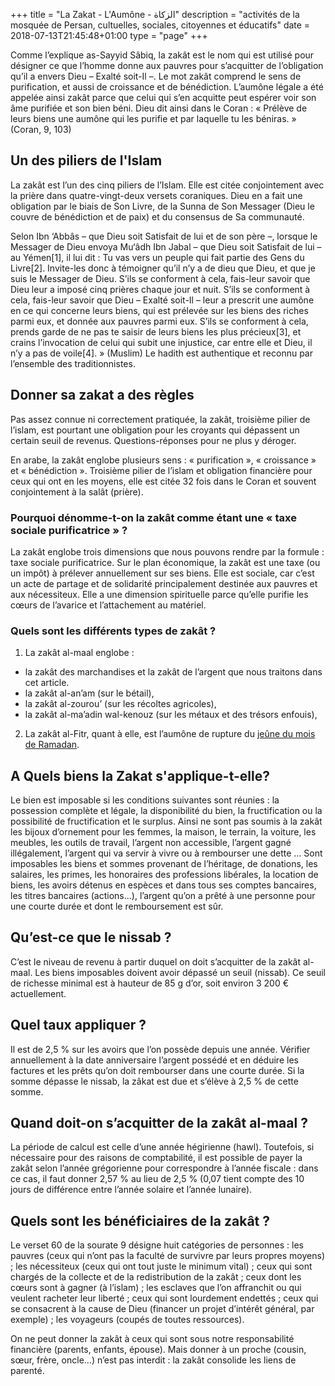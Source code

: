 +++
title = "La Zakat - L'Aumône - الزكاة"
description = "activités de la mosquée de Persan, cultuelles, sociales, citoyennes et éducatifs"
date = 2018-07-13T21:45:48+01:00
type = "page"
+++

Comme l’explique as-Sayyid Sâbiq, la zakât est le nom qui est utilisé pour
désigner ce que l’homme donne aux pauvres pour s’acquitter de l’obligation qu’il
a envers Dieu – Exalté soit-Il –. Le mot zakât comprend le sens de purification,
et aussi de croissance et de bénédiction. L’aumône légale a été appelée ainsi
zakât parce que celui qui s’en acquitte peut espérer voir son âme purifiée et
son bien béni. Dieu dit ainsi dans le Coran : « Prélève de leurs biens une
aumône qui les purifie et par laquelle tu les béniras. » (Coran, 9, 103)

## Un des piliers de l'Islam

La zakât est l’un des cinq piliers de l’Islam. Elle est citée conjointement avec
la prière dans quatre-vingt-deux versets coraniques. Dieu en a fait une
obligation par le biais de Son Livre, de la Sunna de Son Messager (Dieu le
couvre de bénédiction et de paix) et du consensus de Sa  communauté.

Selon Ibn ‘Abbâs – que Dieu soit Satisfait de lui et de son père –, lorsque le
Messager de Dieu envoya Mu‘âdh Ibn Jabal – que Dieu soit Satisfait de lui – au
Yémen[1], il lui dit : Tu vas vers un peuple qui fait partie des Gens du
Livre[2]. Invite-les donc à témoigner qu’il n’y a de dieu que Dieu, et que je
suis le Messager de Dieu. S’ils se conforment à cela, fais-leur savoir que Dieu
leur a imposé cinq prières chaque jour et nuit. S’ils se conforment à cela,
fais-leur savoir que Dieu – Exalté soit-Il – leur a prescrit une aumône en ce
qui concerne leurs biens, qui est prélevée sur les biens des riches parmi eux,
et donnée aux pauvres parmi eux. S’ils se conforment à cela, prends garde de ne
pas te saisir de leurs biens les plus précieux[3], et crains l’invocation de
celui qui subit une injustice, car entre elle et Dieu, il n’y a pas de voile[4].
» (Muslim) Le hadith est authentique et reconnu par l’ensemble des
traditionnistes.

## Donner sa zakat a des règles

Pas assez connue ni correctement pratiquée, la zakât, troisième pilier de
l’islam, est pourtant une obligation pour les croyants qui dépassent un certain
seuil de revenus. Questions-réponses pour ne plus y déroger.

En arabe, la zakât englobe plusieurs sens : « purification », « croissance » et
« bénédiction ». Troisième pilier de l’islam et obligation financière pour ceux
qui ont en les moyens, elle est citée 32 fois dans le Coran et souvent
conjointement à la salât (prière).

### Pourquoi dénomme-t-on la zakât comme étant une « taxe sociale purificatrice » ?

La zakât englobe trois dimensions que nous pouvons rendre par la formule : taxe
sociale purificatrice. Sur le plan économique, la zakât est une taxe (ou un
impôt) à prélever annuellement sur ses biens. Elle est sociale, car c’est un
acte de partage et de solidarité principalement destinée aux pauvres et aux
nécessiteux. Elle a une dimension spirituelle parce qu’elle purifie les cœurs de
l’avarice et l’attachement au matériel.

### Quels sont les différents types de zakât ?

1. La zakât al-maal englobe :

  * la zakât des marchandises et la zakât de l’argent que nous traitons dans cet article.
  * la zakât al-an’am (sur le bétail),
  * la zakât al-zourou’ (sur les récoltes agricoles),
  * la zakât al-ma’adin wal-kenouz (sur les métaux et des trésors enfouis),

2. La zakât al-Fitr, quant à elle, est l’aumône de rupture du [jeûne du mois de
Ramadan](/pratiquer/jeune-ramadhan).

## A Quels biens la Zakat s'applique-t-elle?

Le bien est imposable si les conditions suivantes sont réunies : la possession
complète et légale, la disponibilité du bien, la fructification ou la
possibilité de fructification et le surplus. Ainsi ne sont pas soumis à la zakât
les bijoux d’ornement pour les femmes, la maison, le terrain, la voiture, les
meubles, les outils de travail, l’argent non accessible, l’argent gagné
illégalement, l’argent qui va servir à vivre ou à rembourser une dette … Sont
imposables les biens et sommes provenant de l’héritage, de donations, les
salaires, les primes, les honoraires des professions libérales, la location de
biens, les avoirs détenus en espèces et dans tous ses comptes bancaires, les
titres bancaires (actions…), l’argent qu’on a prêté à une personne pour une
courte durée et dont le remboursement est sûr.

## Qu’est-ce que le nissab ?

C’est le niveau de revenu à partir duquel on doit s’acquitter de la zakât
al-maal. Les biens imposables doivent avoir dépassé un seuil (nissab). Ce seuil
de richesse minimal est à hauteur de 85 g d’or, soit environ 3 200 €
actuellement.

## Quel taux appliquer ?

Il est de 2,5 % sur les avoirs que l’on possède depuis une année. Vérifier
annuellement à la date anniversaire l’argent possédé et en déduire les factures
et les prêts qu’on doit rembourser dans une courte durée. Si la somme dépasse le
nissab, la zâkat est due et s’élève à 2,5 % de cette somme.

## Quand doit-on s’acquitter de la zakât al-maal ?

La période de calcul est celle d’une année hégirienne (hawl). Toutefois, si
nécessaire pour des raisons de comptabilité, il est possible de payer la zakât
selon l’année grégorienne pour correspondre à l’année fiscale : dans ce cas, il
faut donner 2,57 % au lieu de 2,5 % (0,07 tient compte des 10 jours de
différence entre l’année solaire et l’année lunaire).

## Quels sont les bénéficiaires de la zakât ?

Le verset 60 de la sourate 9 désigne huit catégories de personnes : les pauvres
(ceux qui n’ont pas la faculté de survivre par leurs propres moyens) ; les
nécessiteux (ceux qui ont tout juste le minimum vital) ; ceux qui sont chargés
de la collecte et de la redistribution de la zakât ; ceux dont les cœurs sont à
gagner (à l’islam) ; les esclaves que l’on affranchit ou qui veulent racheter
leur liberté ; ceux qui sont lourdement endettés ; ceux qui se consacrent à la
cause de Dieu (financer un projet d’intérêt général, par exemple) ; les
voyageurs (coupés de toutes ressources).

On ne peut donner la zakât à ceux qui sont sous notre responsabilité financière
(parents, enfants, épouse). Mais donner à un proche (cousin, sœur, frère,
oncle…) n’est pas interdit : la zakât consolide les liens de parenté.
